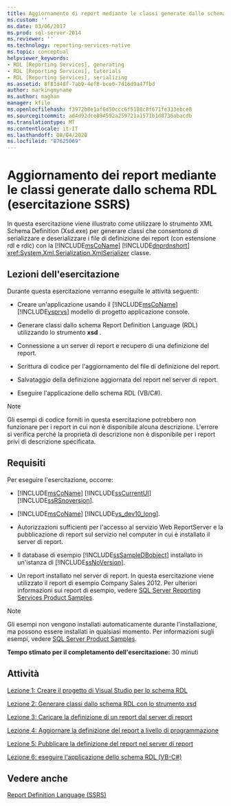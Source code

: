 ```yaml
---
title: Aggiornamento di report mediante le classi generate dallo schema RDL (esercitazione su SSRS) | Microsoft Docs
ms.custom: ''
ms.date: 03/06/2017
ms.prod: sql-server-2014
ms.reviewer: ''
ms.technology: reporting-services-native
ms.topic: conceptual
helpviewer_keywords:
- RDL [Reporting Services], generating
- RDL [Reporting Services], tutorials
- RDL [Reporting Services], serializing
ms.assetid: 8f81d48f-7ab9-4ef8-bce0-7d16d9a47fbd
author: markingmyname
ms.author: maghan
manager: kfile
ms.openlocfilehash: f3972b8e1af6d50ccc6f5188c8f671fe333ebce8
ms.sourcegitcommit: ad4d92dce894592a259721a1571b1d8736abacdb
ms.translationtype: MT
ms.contentlocale: it-IT
ms.lasthandoff: 08/04/2020
ms.locfileid: "87625069"
---
```

# <a name="updating-reports-using-classes-generated-from-the-rdl-schema-ssrs-tutorial"></a>Aggiornamento dei report mediante le classi generate dallo schema RDL (esercitazione SSRS)
  In questa esercitazione viene illustrato come utilizzare lo strumento XML Schema Definition (Xsd.exe) per generare classi che consentono di serializzare e deserializzare i file di definizione dei report (con estensione rdl e rdlc) con la [!INCLUDE[msCoName](../includes/msconame-md.md)] [!INCLUDE[dnprdnshort](../includes/dnprdnshort-md.md)] <xref:System.Xml.Serialization.XmlSerializer> classe.  
  
## <a name="what-you-will-learn"></a>Lezioni dell'esercitazione  
 Durante questa esercitazione verranno eseguite le attività seguenti:  
  
-   Creare un'applicazione usando il [!INCLUDE[msCoName](../includes/msconame-md.md)] [!INCLUDE[vsprvs](../includes/vsprvs-md.md)] modello di progetto applicazione console.  
  
-   Generare classi dallo schema Report Definition Language (RDL) utilizzando lo strumento **xsd** .  
  
-   Connessione a un server di report e recupero di una definizione del report.  
  
-   Scrittura di codice per l'aggiornamento del file di definizione del report.  
  
-   Salvataggio della definizione aggiornata del report nel server di report.  
  
-   Eseguire l'applicazione dello schema RDL (VB/C#).  
  
> [!NOTE]  
>  Gli esempi di codice forniti in questa esercitazione potrebbero non funzionare per i report in cui non è disponibile alcuna descrizione. L'errore si verifica perché la proprietà di descrizione non è disponibile per i report privi di descrizione specificata.  
  
## <a name="requirements"></a>Requisiti  
 Per eseguire l'esercitazione, occorre:  
  
-   [!INCLUDE[msCoName](../includes/msconame-md.md)] [!INCLUDE[ssCurrentUI](../includes/sscurrentui-md.md)] [!INCLUDE[ssRSnoversion](../includes/ssrsnoversion-md.md)].  
  
-   [!INCLUDE[msCoName](../includes/msconame-md.md)] [!INCLUDE[vs_dev10_long](../includes/vs-dev10-long-md.md)].  
  
-   Autorizzazioni sufficienti per l'accesso al servizio Web ReportServer e la pubblicazione di report sul servizio nel computer in cui è installato il server di report.  
  
-   Il database di esempio [!INCLUDE[ssSampleDBobject](../includes/sssampledbobject-md.md)] installato in un'istanza di [!INCLUDE[ssNoVersion](../includes/ssnoversion-md.md)].  
  
-   Un report installato nel server di report. In questa esercitazione viene utilizzato il report di esempio Company Sales 2012. Per ulteriori informazioni sui report di esempio, vedere [SQL Server Reporting Services Product Samples](https://go.microsoft.com/fwlink/?LinkId=177889).  
  
> [!NOTE]  
>  Gli esempi non vengono installati automaticamente durante l'installazione, ma possono essere installati in qualsiasi momento. Per informazioni sugli esempi, vedere [SQL Server Product Samples](https://go.microsoft.com/fwlink/?LinkId=182887).  
  
 **Tempo stimato per il completamento dell'esercitazione:** 30 minuti  
  
## <a name="tasks"></a>Attività  
 [Lezione 1: Creare il progetto di Visual Studio per lo schema RDL](../../2014/tutorials/lesson-1-create-the-rdl-schema-visual-studio-project.md)  
  
 [Lezione 2: Generare classi dallo schema RDL con lo strumento xsd](../../2014/tutorials/lesson-2-generate-classes-from-the-rdl-schema-using-the-xsd-tool.md)  
  
 [Lezione 3: Caricare la definizione di un report dal server di report](../../2014/tutorials/lesson-3-load-a-report-definition-from-the-report-server.md)  
  
 [Lezione 4: Aggiornare la definizione del report a livello di programmazione](../../2014/tutorials/lesson-4-update-the-report-definition-programmatically.md)  
  
 [Lezione 5: Pubblicare la definizione del report nel server di report](../../2014/tutorials/lesson-5-publish-the-report-definition-to-the-report-server.md)  
  
 [Lezione 6: eseguire l'applicazione dello schema RDL &#40;VB-C&#35;&#41;](../../2014/tutorials/lesson-6-run-the-rdl-schema-application-vb-csharp.md)  
  
## <a name="see-also"></a>Vedere anche  
 [Report Definition Language &#40;SSRS&#41;](../reporting-services/reports/report-definition-language-ssrs.md)  
  
  
